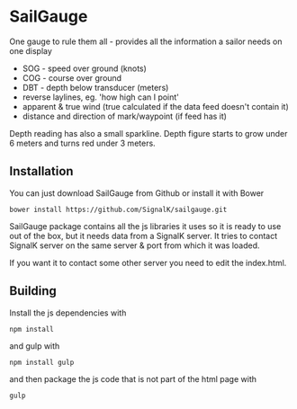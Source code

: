 # SailGauge

One gauge to rule them all - provides all the information a sailor needs on one display
* SOG - speed over ground (knots)
* COG - course over ground
* DBT - depth below transducer (meters)
* reverse laylines, eg. 'how high can I point'
* apparent & true wind (true calculated if the data feed doesn't contain it)
* distance and direction of mark/waypoint (if feed has it)

Depth reading has also a small sparkline. Depth figure starts to grow under 6 meters and turns red under 3 meters.

## Installation

You can just download SailGauge from Github or install it with Bower

```
bower install https://github.com/SignalK/sailgauge.git
```

SailGauge package contains all the js libraries it uses so it is ready to use out of the box, but it needs data from a SignalK server.  It tries to contact SignalK server on the same server & port from which it was loaded.

If you want it to contact some other server you need to edit the index.html.

## Building

Install the js dependencies with 
```
npm install
```
and gulp with
```
npm install gulp
```

and then package the js code that is not part of the html page with 

```
gulp
```
